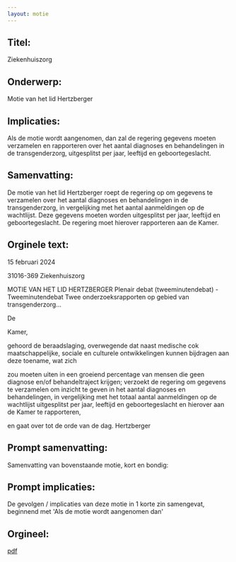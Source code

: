 ```yaml
---
layout: motie
---
```

## Titel:
Ziekenhuiszorg
## Onderwerp:
Motie van het lid Hertzberger
## Implicaties:
Als de motie wordt aangenomen, dan zal de regering gegevens moeten verzamelen en rapporteren over het aantal diagnoses en behandelingen in de transgenderzorg, uitgesplitst per jaar, leeftijd en geboortegeslacht.
## Samenvatting:
De motie van het lid Hertzberger roept de regering op om gegevens te verzamelen over het aantal diagnoses en behandelingen in de transgenderzorg, in vergelijking met het aantal aanmeldingen op de wachtlijst. Deze gegevens moeten worden uitgesplitst per jaar, leeftijd en geboortegeslacht. De regering moet hierover rapporteren aan de Kamer.
## Orginele text:


15 februari 2024

31016-369
Ziekenhuiszorg

MOTIE VAN HET LID HERTZBERGER
Plenair debat (tweeminutendebat) - Tweeminutendebat Twee onderzoeksrapporten op gebied van transgenderzorg...

De

Kamer,

gehoord de beraadslaging,
overwegende dat naast medische cok maatschappelijke, sociale en
culturele ontwikkelingen kunnen bijdragen aan deze toename, wat zich

zou moeten uiten in een groeiend percentage van mensen die geen
diagnose en/of behandeltraject krijgen;
verzoekt de regering om gegevens te verzamelen om inzicht te geven in
het aantal diagnoses en behandelingen, in vergelijking met het totaal
aantal aanmeldingen op de wachtlijst uitgesplitst per jaar, leeftijd en
geboortegeslacht en hierover aan de Kamer te rapporteren,

en gaat over tot de orde van de dag.
Hertzberger


## Prompt samenvatting:
Samenvatting van bovenstaande motie, kort en bondig:


## Prompt implicaties:
De gevolgen / implicaties van deze motie in 1 korte zin samengevat, beginnend met 'Als de motie wordt aangenomen dan' 

## Orgineel:
[pdf](https://gegevensmagazijn.tweedekamer.nl/OData/v4/2.0/Document(8371bd4c-1495-4858-9577-d044f3a7cb41)/resource)
